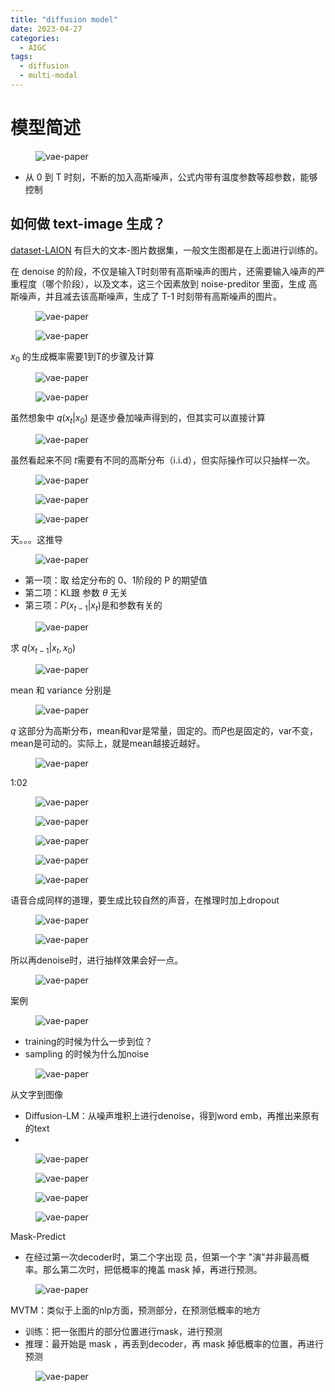 ```yaml
---
title: "diffusion model"
date: 2023-04-27
categories:
  - AIGC
tags:
  - diffusion
  - multi-modal
---
```


# 模型简述

<figure>
  <img src="{{ '/assets/images/ddpm-algorithm1.png' | relative_url }}" alt="vae-paper"  class="center" style="max-height:600px; max-width:800px">
</figure>

- 从 0 到 T 时刻，不断的加入高斯噪声，公式内带有温度参数等超参数，能够控制

## 如何做 text-image 生成？

[dataset-LAION] 有巨大的文本-图片数据集，一般文生图都是在上面进行训练的。

在 denoise 的阶段，不仅是输入T时刻带有高斯噪声的图片，还需要输入噪声的严重程度（哪个阶段），以及文本，这三个因素放到 noise-preditor 里面，生成 高斯噪声，并且减去该高斯噪声，生成了 T-1 时刻带有高斯噪声的图片。

<figure>
  <img src="{{ '/assets/images/ddpm-img10.png' | relative_url }}" alt="vae-paper"  class="center" style="max-height:600px; max-width:800px">
</figure>


<figure>
  <img src="{{ '/assets/images/ddpm-img11.png' | relative_url }}" alt="vae-paper"  class="center" style="max-height:600px; max-width:800px">
</figure>


 $x_0$ 的生成概率需要1到T的步骤及计算

<figure>
  <img src="{{ '/assets/images/ddpm-img12.png' | relative_url }}" alt="vae-paper"  class="center" style="max-height:600px; max-width:800px">
</figure>


<figure>
  <img src="{{ '/assets/images/ddpm-img13.png' | relative_url }}" alt="vae-paper"  class="center" style="max-height:600px; max-width:800px">
</figure>

虽然想象中 $q(x_t | x_0)$ 是逐步叠加噪声得到的，但其实可以直接计算

<figure>
  <img src="{{ '/assets/images/ddpm-img14.png' | relative_url }}" alt="vae-paper"  class="center" style="max-height:600px; max-width:800px">
</figure>

虽然看起来不同 $t$需要有不同的高斯分布（i.i.d），但实际操作可以只抽样一次。

<figure>
  <img src="{{ '/assets/images/ddpm-img15.png' | relative_url }}" alt="vae-paper"  class="center" style="max-height:600px; max-width:800px">
</figure>

<figure>
  <img src="{{ '/assets/images/ddpm-img16.png' | relative_url }}" alt="vae-paper"  class="center" style="max-height:600px; max-width:800px">
</figure>


<figure>
  <img src="{{ '/assets/images/ddpm-img17.png' | relative_url }}" alt="vae-paper"  class="center" style="max-height:600px; max-width:800px">
</figure>

天。。。这推导

<figure>
  <img src="{{ '/assets/images/ddpm-img18.png' | relative_url }}" alt="vae-paper"  class="center" style="max-height:600px; max-width:800px">
</figure>

- 第一项：取 给定分布的 0、1阶段的 P 的期望值
- 第二项：KL跟 参数 $\theta$ 无关
- 第三项：$P(x_{t-1} | x_t)$是和参数有关的

<figure>
  <img src="{{ '/assets/images/ddpm-img19.png' | relative_url }}" alt="vae-paper"  class="center" style="max-height:600px; max-width:800px">
</figure>

求 $q(x_{t-1} | x_{t}, x_{0})$

<figure>
  <img src="{{ '/assets/images/ddpm-img20.png' | relative_url }}" alt="vae-paper"  class="center" style="max-height:600px; max-width:800px">
</figure>

mean 和 variance 分别是 

<figure>
  <img src="{{ '/assets/images/ddpm-img21.png' | relative_url }}" alt="vae-paper"  class="center" style="max-height:600px; max-width:800px">
</figure>

$q$ 这部分为高斯分布，mean和var是常量，固定的。而$P$也是固定的，var不变，mean是可动的。实际上，就是mean越接近越好。

<figure>
  <img src="{{ '/assets/images/ddpm-img22.png' | relative_url }}" alt="vae-paper"  class="center" style="max-height:600px; max-width:800px">
</figure>

1:02

<figure>
  <img src="{{ '/assets/images/ddpm-img23.png' | relative_url }}" alt="vae-paper"  class="center" style="max-height:600px; max-width:800px">
</figure>


<figure>
  <img src="{{ '/assets/images/ddpm-img24.png' | relative_url }}" alt="vae-paper"  class="center" style="max-height:600px; max-width:800px">
</figure>


<figure>
  <img src="{{ '/assets/images/ddpm-img25.png' | relative_url }}" alt="vae-paper"  class="center" style="max-height:600px; max-width:800px">
</figure>


<figure>
  <img src="{{ '/assets/images/ddpm-img26.png' | relative_url }}" alt="vae-paper"  class="center" style="max-height:600px; max-width:800px">
</figure>


<figure>
  <img src="{{ '/assets/images/ddpm-img27.png' | relative_url }}" alt="vae-paper"  class="center" style="max-height:600px; max-width:800px">
</figure>


语音合成同样的道理，要生成比较自然的声音，在推理时加上dropout

<figure>
  <img src="{{ '/assets/images/ddpm-img28.png' | relative_url }}" alt="vae-paper"  class="center" style="max-height:600px; max-width:800px">
</figure>

<figure>
  <img src="{{ '/assets/images/ddpm-img29.png' | relative_url }}" alt="vae-paper"  class="center" style="max-height:600px; max-width:800px">
</figure>

所以再denoise时，进行抽样效果会好一点。

<figure>
  <img src="{{ '/assets/images/ddpm-img30.png' | relative_url }}" alt="vae-paper"  class="center" style="max-height:600px; max-width:800px">
</figure>

案例

<figure>
  <img src="{{ '/assets/images/ddpm-img31.png' | relative_url }}" alt="vae-paper"  class="center" style="max-height:600px; max-width:800px">
</figure>

- training的时候为什么一步到位？
- sampling 的时候为什么加noise

<figure>
  <img src="{{ '/assets/images/ddpm-img32.png' | relative_url }}" alt="vae-paper"  class="center" style="max-height:600px; max-width:800px">
</figure>

从文字到图像
- Diffusion-LM：从噪声堆积上进行denoise，得到word emb，再推出来原有的text
- 

<figure>
  <img src="{{ '/assets/images/ddpm-img33.png' | relative_url }}" alt="vae-paper"  class="center" style="max-height:600px; max-width:800px">
</figure>

<figure>
  <img src="{{ '/assets/images/ddpm-img33.png' | relative_url }}" alt="vae-paper"  class="center" style="max-height:600px; max-width:800px">
</figure>

<figure>
  <img src="{{ '/assets/images/ddpm-img34.png' | relative_url }}" alt="vae-paper"  class="center" style="max-height:600px; max-width:800px">
</figure>

<figure>
  <img src="{{ '/assets/images/ddpm-img35.png' | relative_url }}" alt="vae-paper"  class="center" style="max-height:600px; max-width:800px">
</figure>

Mask-Predict

- 在经过第一次decoder时，第二个字出现 员，但第一个字 "演"并非最高概率。那么第二次时，把低概率的掩盖 mask 掉，再进行预测。

<figure>
  <img src="{{ '/assets/images/ddpm-img36.png' | relative_url }}" alt="vae-paper"  class="center" style="max-height:600px; max-width:800px">
</figure>


MVTM：类似于上面的nlp方面，预测部分，在预测低概率的地方
- 训练：把一张图片的部分位置进行mask，进行预测
- 推理：最开始是 mask ，再丢到decoder，再 mask 掉低概率的位置，再进行预测

<figure>
  <img src="{{ '/assets/images/ddpm-img37.png' | relative_url }}" alt="vae-paper"  class="center" style="max-height:600px; max-width:800px">
</figure>




[ppt-link]:https://www.bilibili.com/video/BV16c411J7WW/?spm_id_from=333.880.my_history.page.click&vd_source=4089d4a51ca3637483befeb898ed1a46
[dataset-LAION]:https://laion.ai/projects/